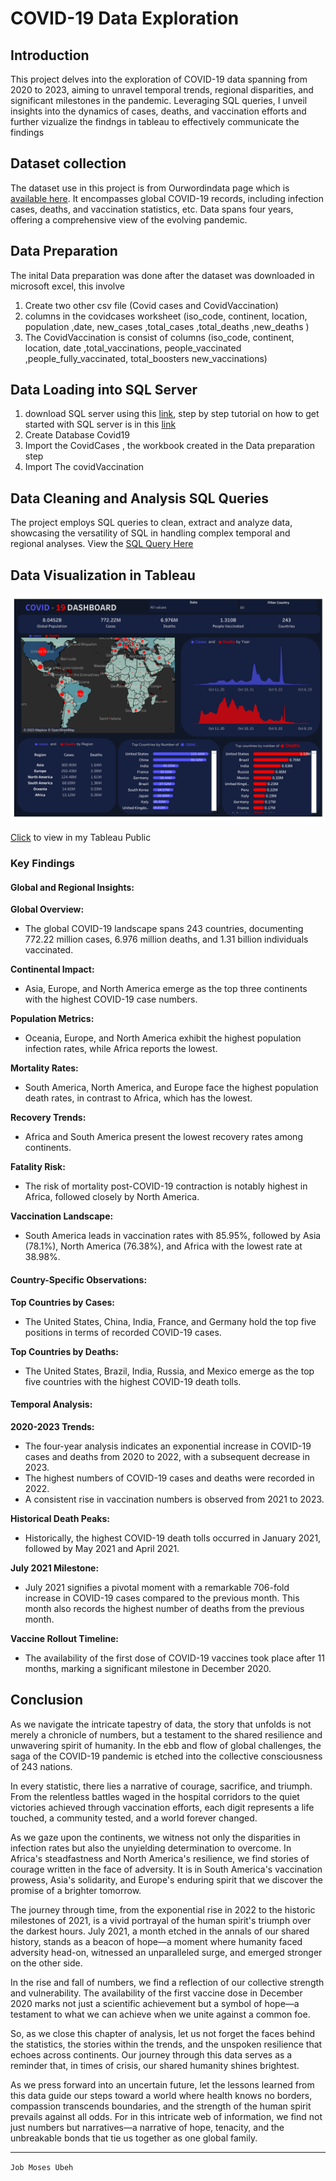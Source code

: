 # COVID-19 Data Exploration

## Introduction
This project delves into the exploration of COVID-19 data spanning from 2020 to 2023, aiming to unravel temporal trends, regional disparities, and significant milestones in the pandemic. Leveraging SQL queries, I unveil insights into the dynamics of cases, deaths, and vaccination efforts and further vizualize the findngs in tableau to effectively communicate the findings

## Dataset collection
The dataset use in this project is from Ourwordindata page which is  [available here](https://ourworldindata.org/coronavirus). It encompasses global COVID-19 records, including infection cases, deaths, and vaccination statistics, etc. Data spans four years, offering a comprehensive view of the evolving pandemic.

## Data Preparation
The inital Data preparation was done after the dataset was downloaded in microsoft excel, this involve
1. Create two other csv file (Covid cases and CovidVaccination)
2. columns in the covidcases worksheet  (iso_code,	continent,	location,	population	,date,	new_cases	,total_cases	    ,total_deaths	,new_deaths ) 
3. The CovidVaccination is consist of columns (iso_code,	continent,	location,	date	,total_vaccinations,	people_vaccinated	,people_fully_vaccinated,	total_boosters	new_vaccinations)

## Data Loading into SQL Server
1. download SQL server using this [link](https://www.microsoft.com/en-us/sql-server/sql-server-downloads), step by step tutorial on how to get started with SQL server is in this [link](https://www.sqlservertutorial.net/install-sql-server/)
2. Create Database Covid19
3. Import the CovidCases , the workbook created in the Data preparation step
4. Import The covidVaccination



## Data Cleaning and Analysis SQL Queries
The project employs SQL queries to clean, extract and analyze data, showcasing the versatility of SQL in handling complex temporal and regional analyses.
View the [SQL Query Here](https://github.com/job-moses/COVID-19-Data-Exploration-SQL/blob/main/COVID%20Portfolio%20Project%20-%20Data%20Exploration.sql)

## Data Visualization in Tableau

![](COVID19DASHBOARD.png)

[Click](https://public.tableau.com/app/profile/job.moses/viz/Covid19Dashboard_17024391109300/COVID19DASHBOARD) to view in my Tableau Public


### Key Findings

#### Global and Regional Insights:

**Global Overview:**
- The global COVID-19 landscape spans 243 countries, documenting 772.22 million cases, 6.976 million deaths, and 1.31 billion individuals vaccinated.

**Continental Impact:**
- Asia, Europe, and North America emerge as the top three continents with the highest COVID-19 case numbers.

**Population Metrics:**
- Oceania, Europe, and North America exhibit the highest population infection rates, while Africa reports the lowest.

**Mortality Rates:**
- South America, North America, and Europe face the highest population death rates, in contrast to Africa, which has the lowest.

**Recovery Trends:**
- Africa and South America present the lowest recovery rates among continents.

**Fatality Risk:**
- The risk of mortality post-COVID-19 contraction is notably highest in Africa, followed closely by North America.

**Vaccination Landscape:**
- South America leads in vaccination rates with 85.95%, followed by Asia (78.1%), North America (76.38%), and Africa with the lowest rate at 38.98%.

#### Country-Specific Observations:

**Top Countries by Cases:**
- The United States, China, India, France, and Germany hold the top five positions in terms of recorded COVID-19 cases.

**Top Countries by Deaths:**
- The United States, Brazil, India, Russia, and Mexico emerge as the top five countries with the highest COVID-19 death tolls.

#### Temporal Analysis:

**2020-2023 Trends:**
- The four-year analysis indicates an exponential increase in COVID-19 cases and deaths from 2020 to 2022, with a subsequent decrease in 2023.
- The highest numbers of COVID-19 cases and deaths were recorded in 2022.
- A consistent rise in vaccination numbers is observed from 2021 to 2023.

**Historical Death Peaks:**
- Historically, the highest COVID-19 death tolls occurred in January 2021, followed by May 2021 and April 2021.

**July 2021 Milestone:**
- July 2021 signifies a pivotal moment with a remarkable 706-fold increase in COVID-19 cases compared to the previous month. This month also records the highest number of deaths from the previous month.

**Vaccine Rollout Timeline:**
- The availability of the first dose of COVID-19 vaccines took place after 11 months, marking a significant milestone in December 2020.


## Conclusion

As we navigate the intricate tapestry of data, the story that unfolds is not merely a chronicle of numbers, but a testament to the shared resilience and unwavering spirit of humanity. In the ebb and flow of global challenges, the saga of the COVID-19 pandemic is etched into the collective consciousness of 243 nations.

In every statistic, there lies a narrative of courage, sacrifice, and triumph. From the relentless battles waged in the hospital corridors to the quiet victories achieved through vaccination efforts, each digit represents a life touched, a community tested, and a world forever changed.

As we gaze upon the continents, we witness not only the disparities in infection rates but also the unyielding determination to overcome. In Africa's steadfastness and North America's resilience, we find stories of courage written in the face of adversity. It is in South America's vaccination prowess, Asia's solidarity, and Europe's enduring spirit that we discover the promise of a brighter tomorrow.

The journey through time, from the exponential rise in 2022 to the historic milestones of 2021, is a vivid portrayal of the human spirit's triumph over the darkest hours. July 2021, a month etched in the annals of our shared history, stands as a beacon of hope—a moment where humanity faced adversity head-on, witnessed an unparalleled surge, and emerged stronger on the other side.

In the rise and fall of numbers, we find a reflection of our collective strength and vulnerability. The availability of the first vaccine dose in December 2020 marks not just a scientific achievement but a symbol of hope—a testament to what we can achieve when we unite against a common foe.

So, as we close this chapter of analysis, let us not forget the faces behind the statistics, the stories within the trends, and the unspoken resilience that echoes across continents. Our journey through this data serves as a reminder that, in times of crisis, our shared humanity shines brightest.

As we press forward into an uncertain future, let the lessons learned from this data guide our steps toward a world where health knows no borders, compassion transcends boundaries, and the strength of the human spirit prevails against all odds. For in this intricate web of information, we find not just numbers but narratives—a narrative of hope, tenacity, and the unbreakable bonds that tie us together as one global family.

----------------------------------------------------------------------------------------------------------------------------------------
`Job Moses Ubeh`
